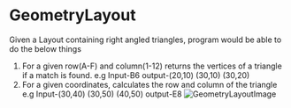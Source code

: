 # GeometryLayout
Given a Layout containing right angled triangles, program would be able to do the below things
1. For a given row(A-F) and column(1-12) returns the vertices of a triangle if a match is found.
   e.g Input-B6  output-(20,10) (30,10) (30,20)   
2. For a given coordinates, calculates the row and column of the triangle 
   e.g Input-(30,40) (30,50) (40,50) output-E8
![GeometryLayoutImage](https://user-images.githubusercontent.com/17550115/169399554-70941b3c-b0ae-47cc-98a3-b126dd9d6413.jpeg)
